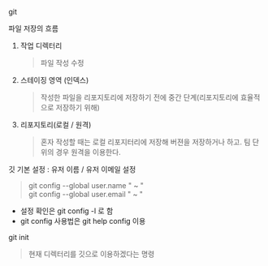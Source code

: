 git

파일 저장의 흐름

1.  작업 디렉터리

    > 파일 작성 수정

2.  스테이징 영역 (인덱스)

    > 작성한 파일을 리포지토리에 저장하기 전에 중간 단계(리포지토리에 효율적으로 저장하기 위해)

3.  리포지토리(로컬 / 원격)
    > 혼자 작성할 때는 로컬 리포지터리에 저장해 버젼을 저장하거나 하고. 팀 단위의 경우 원격을 이용한다.

깃 기본 설정
:
유저 이름 / 유저 이메일 설정

> git config --global user.name " ~ "  
> git config --global user.email " ~ "

- 설정 확인은 git config -l 로 함
- git config 사용법은 git help config 이용

git init

> 현재 디렉터리를 깃으로 이용하겠다는 명령
